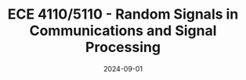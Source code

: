 ---
title: "ECE 4110/5110 - Random Signals in Communications and Signal Processing"
collection: teaching
type: "Undergrad & grad course"
permalink: /teaching/ece5110
venue: "Cornell University, School of Electrical and Computer Engineering"
date: 2024-09-01
location: "Ithaca, NY"
---